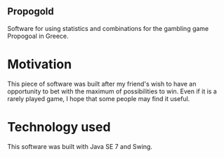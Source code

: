 ## Propogold
Software for using statistics and combinations for the gambling game Propogoal in Greece.
# Motivation
This piece of software was built after my friend's wish to have an opportunity to bet with the maximum of possibilities to win.
Even if it is a rarely played game, I hope that some people may find it useful.
# Technology used
This software was built with Java SE 7 and Swing.
